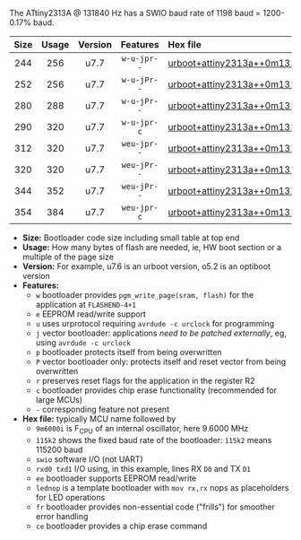 The ATtiny2313A @ 131840 Hz has a SWIO baud rate of 1198 baud = 1200-0.17% baud.

|Size|Usage|Version|Features|Hex file|
|:-:|:-:|:-:|:-:|:--|
|244|256|u7.7|`w-u-jpr--`|[urboot+attiny2313a++0m131840i++++1k2_swio_rxd0_txd1_lednop.hex](https://raw.githubusercontent.com/stefanrueger/urboot.hex/main/mcus/attiny2313a/internal_oscillator/fint++0m131840_Hz/br++++1k2_bps/urboot+attiny2313a++0m131840i++++1k2_swio_rxd0_txd1_lednop.hex)|
|252|256|u7.7|`w-u-jPr--`|[urboot+attiny2313a++0m131840i++++1k2_swio_rxd0_txd1.hex](https://raw.githubusercontent.com/stefanrueger/urboot.hex/main/mcus/attiny2313a/internal_oscillator/fint++0m131840_Hz/br++++1k2_bps/urboot+attiny2313a++0m131840i++++1k2_swio_rxd0_txd1.hex)|
|280|288|u7.7|`w-u-jPr--`|[urboot+attiny2313a++0m131840i++++1k2_swio_rxd0_txd1_lednop_fr.hex](https://raw.githubusercontent.com/stefanrueger/urboot.hex/main/mcus/attiny2313a/internal_oscillator/fint++0m131840_Hz/br++++1k2_bps/urboot+attiny2313a++0m131840i++++1k2_swio_rxd0_txd1_lednop_fr.hex)|
|290|320|u7.7|`w-u-jpr-c`|[urboot+attiny2313a++0m131840i++++1k2_swio_rxd0_txd1_lednop_fr_ce.hex](https://raw.githubusercontent.com/stefanrueger/urboot.hex/main/mcus/attiny2313a/internal_oscillator/fint++0m131840_Hz/br++++1k2_bps/urboot+attiny2313a++0m131840i++++1k2_swio_rxd0_txd1_lednop_fr_ce.hex)|
|312|320|u7.7|`weu-jpr--`|[urboot+attiny2313a++0m131840i++++1k2_swio_rxd0_txd1_ee_lednop.hex](https://raw.githubusercontent.com/stefanrueger/urboot.hex/main/mcus/attiny2313a/internal_oscillator/fint++0m131840_Hz/br++++1k2_bps/urboot+attiny2313a++0m131840i++++1k2_swio_rxd0_txd1_ee_lednop.hex)|
|320|320|u7.7|`weu-jPr--`|[urboot+attiny2313a++0m131840i++++1k2_swio_rxd0_txd1_ee.hex](https://raw.githubusercontent.com/stefanrueger/urboot.hex/main/mcus/attiny2313a/internal_oscillator/fint++0m131840_Hz/br++++1k2_bps/urboot+attiny2313a++0m131840i++++1k2_swio_rxd0_txd1_ee.hex)|
|344|352|u7.7|`weu-jPr--`|[urboot+attiny2313a++0m131840i++++1k2_swio_rxd0_txd1_ee_lednop_fr.hex](https://raw.githubusercontent.com/stefanrueger/urboot.hex/main/mcus/attiny2313a/internal_oscillator/fint++0m131840_Hz/br++++1k2_bps/urboot+attiny2313a++0m131840i++++1k2_swio_rxd0_txd1_ee_lednop_fr.hex)|
|354|384|u7.7|`weu-jpr-c`|[urboot+attiny2313a++0m131840i++++1k2_swio_rxd0_txd1_ee_lednop_fr_ce.hex](https://raw.githubusercontent.com/stefanrueger/urboot.hex/main/mcus/attiny2313a/internal_oscillator/fint++0m131840_Hz/br++++1k2_bps/urboot+attiny2313a++0m131840i++++1k2_swio_rxd0_txd1_ee_lednop_fr_ce.hex)|

- **Size:** Bootloader code size including small table at top end
- **Usage:** How many bytes of flash are needed, ie, HW boot section or a multiple of the page size
- **Version:** For example, u7.6 is an urboot version, o5.2 is an optiboot version
- **Features:**
  + `w` bootloader provides `pgm_write_page(sram, flash)` for the application at `FLASHEND-4+1`
  + `e` EEPROM read/write support
  + `u` uses urprotocol requiring `avrdude -c urclock` for programming
  + `j` vector bootloader: applications *need to be patched externally*, eg, using `avrdude -c urclock`
  + `p` bootloader protects itself from being overwritten
  + `P` vector bootloader only: protects itself and reset vector from being overwritten
  + `r` preserves reset flags for the application in the register R2
  + `c` bootloader provides chip erase functionality (recommended for large MCUs)
  + `-` corresponding feature not present
- **Hex file:** typically MCU name followed by
  + `9m6000i` is F<sub>CPU</sub> of an internal oscillator, here 9.6000 MHz
  + `115k2` shows the fixed baud rate of the bootloader: `115k2` means 115200 baud
  + `swio` software I/O (not UART)
  + `rxd0 txd1` I/O using, in this example, lines RX `D0` and TX `D1`
  + `ee` bootloader supports EEPROM read/write
  + `lednop` is a template bootloader with `mov rx,rx` nops as placeholders for LED operations
  + `fr` bootloader provides non-essential code ("frills") for smoother error handling
  + `ce` bootloader provides a chip erase command
